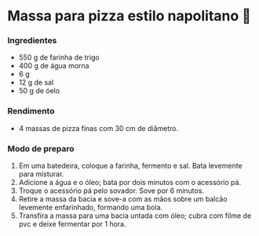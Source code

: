 # Massa para pizza estilo napolitano :pizza:

### Ingredientes

 * 550 g de farinha de trigo
 * 400 g de água morna
 * 6 g
 * 12 g de sal
 * 50 g de óelo

### Rendimento

* 4 massas de pizza finas com 30 cm de diâmetro.

### Modo de preparo


1. Em uma batedeira, coloque a farinha, fermento e sal. Bata levemente para misturar.
2. Adicione a água e o óleo; bata por dois minutos com o acessório pá.
3. Troque o acessório pá pelo sovador. Sove por 6 minutos.
4. Retire a massa da bacia e sove-a com as mãos sobre um balcão levemente enfarinhado, formando uma bola.
5. Transfira a massa para uma bacia untada com óleo; cubra com filme de pvc e deixe fermentar por 1 hora.